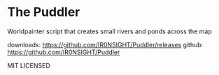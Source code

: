 # The Puddler
Worldpainter script that creates small rivers and ponds across the map

downloads: https://github.com/IR0NSIGHT/Puddler/releases
github: https://github.com/IR0NSIGHT/Puddler

MIT LICENSED